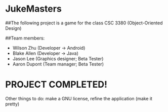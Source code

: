 # JukeMasters
##The following project is a game for the class CSC 3380 (Object-Oriented Design)

##Team members:

- Wilson Zhu (Developer -> Android)
- Blake Allen (Developer -> Java)
- Jason Lee (Graphics designer; Beta Tester)
- Aaron Dupont (Team manager; Beta Tester)

# PROJECT COMPLETED!

Other things to do: make a GNU license, refine the application (make it pretty)
